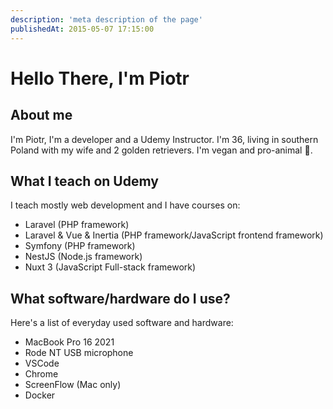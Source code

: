 ```yaml
---
description: 'meta description of the page'
publishedAt: 2015-05-07 17:15:00
--- 
```

# Hello There, I'm Piotr

## About me

I'm Piotr, I'm a developer and a Udemy Instructor. I'm 36, living in southern Poland with my wife and 2  golden retrievers. I'm vegan and pro-animal 🥑.

## What I teach on Udemy

I teach mostly web development and I have courses on:

- Laravel (PHP framework)
- Laravel & Vue & Inertia (PHP framework/JavaScript frontend framework)
- Symfony (PHP framework)
- NestJS (Node.js framework)
- Nuxt 3 (JavaScript Full-stack framework)

## What software/hardware do I use?

Here's a list of everyday used software and hardware:

- MacBook Pro 16 2021
- Rode NT USB microphone
- VSCode
- Chrome
- ScreenFlow (Mac only)
- Docker